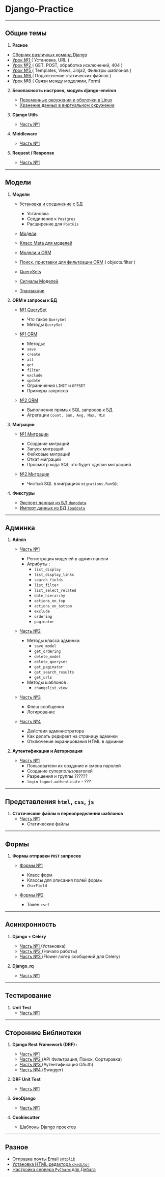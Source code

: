 # Django-Practice


[comment]: <> (   - [ Часть №10 ]&#40;admin/admin_10.md&#41;)

[comment]: <> (     - Действия администратора `actions`)

[comment]: <> (     - Метод `get_urls`)

[comment]: <> (     - Пользовательские мтоды в `list_display`)

[comment]: <> (     - Как отключить экранирование `HTML`)

[comment]: <> (     - Редирект на страницу админки)


---
Общие темы
---

1. **Разное**
 - [Сборник различных команд Django](Django/django_commands.md)
 - [Урок №1 ](Django/django_1.md) ( Установка, URL )
 - [Урок №2 ](Django/django_2.md) ( GET, POST, обработка исключений, 404 )
 - [Урок №5 ](Django/django_5.md) ( Templates, Views, Jinja2, Фильтры шаблонов )
 - [Урок №6 ](Django/django_6.md) ( Подключение статических файлов )
 - [Урок №8 ](Django/django_8.md) ( Связи между моделями, Form)
 
2. **Безопасность настроек, модуль django-environ**
   - [ Переменные окружения и оболочки в Linux ](Django/environment_1.md)
   - [ Хранение данных в виртуальном окружении ](Django/venv_1.md)

3. **Django Utils**
   - [ Часть №1 ](Django/django_utils_1.md)
   
4. **Middleware**    
   - [ Часть №1 ](Django/mid_1.md)
   
5. **Request / Response**
   - [ Часть №1 ](Django/request_1.md)

---
Модели
---

1. **Модели**
      - [ Установка и соединение с БД ](models/django_sql_1.md)
        - Установка 
        - Соединение к `Postgres`
        - Расширение для `PostGis`      
        
      - [Модели](models/django_models.md)
      - [Класс Meta для моделей](Django//django_sql_2.md)
      - [Модели и ORM](models/django_sql_3.md)
      - [Поиск, приставки для фильтрации ORM](models/django_sql_4.md) ( objects.filter )
      - [QuerySets](models/django_sql_5.md)
      - [ Сигналы Моделей ](models/signals_1.md)
      - [ Транзакции ](models/transactions_1.md)


2. **ORM и запросы к БД**
      - [ №1 QuerySet ](models/orm_1.md)
        - Что такое `QuerySet`
        - Методы `QuerySet`
        
      - [ №1 ORM ](models/orm_2.md)
        - Методы: 
        - `save`
        - `create`   
        - `all`
        - `get`
        - `filter`
        - `exclude`
        - `update`
        - Ограничения `LIMIT` и `OFFSET`
        - Примеры запросов

      - [ №2 ORM ](models/orm_3.md)
        - Выполнение прямых SQL запросов к БД
        - Агрегации `Count, Sum, Avg, Max, Min` 

3. **Миграции**
      - [ №1 Миграции ](models/migrate_1.md)
        - Создание миграций
        - Запуск миграций
        - Фейковые миграций
        - Откат миграций
        - Просмотр кода SQL что будет сделан миграцией
        
      - [ №2 Миграции ](models/migrate_2.md) 
        - Чистый SQL в миграциях `migrations.RunSQL`


4. **Фикстуры**
   - [ Экспорт данных из БД `dumpdata` ](models/dumpdata_1.md)
   - [ Импорт данных из БД `loaddata` ](models/loaddata_1.md)


---
Админка
---

1. **Admin**
   - [ Часть №1 ](admin/admin_1.md) 
     - Регистрация моделей в админ панели
     - Атрибуты : 
       - `list_display` 
       - `list_display_links`
       - `search_fields` 
       - `list_filter`
       - `list_select_related`
       - `date_hierarchy`
       - `actions_on_top`
       - `actions_on_bottom`
       - `exclude`
       - `ordering`
       - `paginator` 
     
   - [ Часть №2 ](admin/admin_2.md) 
     - Методы класса админки:
       - `save_model`
       - `get_ordering`
       - `delete_model`
       - `delete_queryset`
       - `get_paginator`
       - `get_search_results`
       - `get_urls`
     - Методы шаблонов : 
       - `changelist_view`
       
   - [ Часть №3 ](admin/admin_3.md)
     - Флеш сообщения
     - Логирование
        
   - [ Часть №4 ](admin/admin_4.md)
     - Действия администратора
     - Как делать редирект на страницу админки
     - Отключение экранирования HTML в админке
    

6. **Аутентификация и Авторизация**
   - [ Часть №1 ](Auth/auth_1.md)
     - Пользователи их создание и смена паролей 
     - Создание суперпользователей
     - Разрешения и группы ??????
     - `login` `logout` `authenticate` - ??? 
     
---
Представления `html`, `css`, `js` 
---

1. **Статические файлы и переопределения шаблонов**
   - [ Часть №1 ](view/view_1.md)
     - Статические файлы


---
Формы
---

1. **Формы отправки `POST` запросов**
   - [ Формы №1 ](Form/form_1.md) 
     - Класс форм 
     - Классы для описания полей формы
     - `CharField`
     
   - [ Формы №2 ](Form/form_2.md)
     - Токен `csrf` 
     
---
Асинхронность
---

1. **Django + Celery**
   - [ Часть №1 ](async/celery_1.md) (Установка)
   - [ Часть №2 ](async/celery_2.md) (Начало работы)
   - [ Часть №3 ](async/celery_3.md) (Flower логер сообщений для Celery)


2. **Django_rq**
   - [ Часть №1 ](async/django_rq_1.md)

---
Тестирование
---
 
1. **Unit Test**
   - [ Часть №1 ](Django/UnitTest_1.md)


---
Сторонние Библиотеки
---

1. **Django Rest Framework (DRF) :**
      - [ Часть №1 ](DRF/drf_1.md)
      - [ Часть №2 ](DRF/drf_2.md) (API Фильтрация, Поиск, Сортировка)
      - [ Часть №3 ](DRF/drf_3.md) (Аутентификация OAuth)
      - [ Часть №4 ](DRF/drf_4.md) (Swagger)
      

2.  **DRF Unit Test**
      - [ Часть №1 ](DRF/DRFUnitTest_1.md)


3. **GeoDjango**
      - [ Часть №1 ](Django/geo_django_1.md)

   
4. **Cookiecutter**
      - [ Шаблоны Django проектов ](Django/cookiecutter_1.md)
   

---
Разное
---

 - [Отправка почты Email `smtplib`](other/email.md)
 - [Установка HTML редактора `ckeditor`](other/ckeditor.md)
 - [Настройка сервера `PyCharm` для Дебага](other/debug_server.md)
